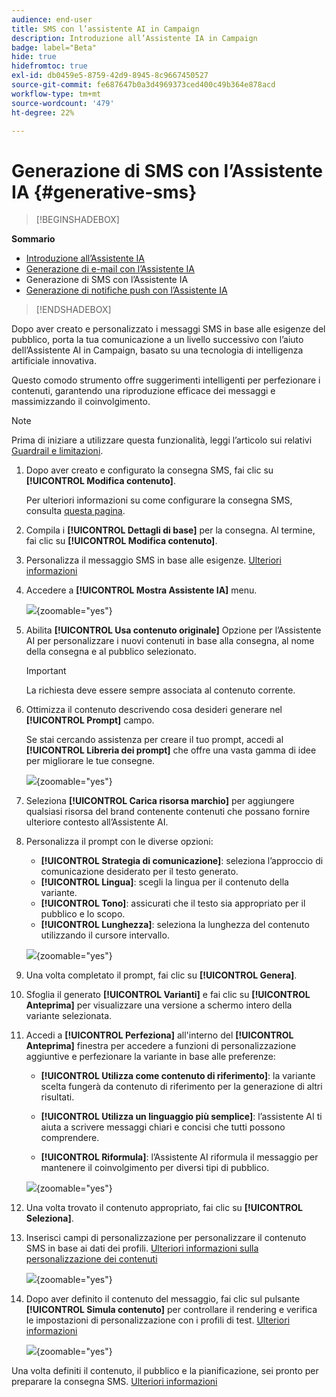 ```yaml
---
audience: end-user
title: SMS con l’assistente AI in Campaign
description: Introduzione all’Assistente IA in Campaign
badge: label="Beta"
hide: true
hidefromtoc: true
exl-id: db0459e5-8759-42d9-8945-8c9667450527
source-git-commit: fe687647b0a3d4969373ced400c49b364e878acd
workflow-type: tm+mt
source-wordcount: '479'
ht-degree: 22%

---
```


# Generazione di SMS con l’Assistente IA {#generative-sms}

>[!BEGINSHADEBOX]

**Sommario**

* [Introduzione all’Assistente IA](generative-gs.md)
* [Generazione di e-mail con l’Assistente IA](generative-content.md)
* Generazione di SMS con l’Assistente IA
* [Generazione di notifiche push con l’Assistente IA](generative-push.md)

>[!ENDSHADEBOX]

Dopo aver creato e personalizzato i messaggi SMS in base alle esigenze del pubblico, porta la tua comunicazione a un livello successivo con l’aiuto dell’Assistente AI in Campaign, basato su una tecnologia di intelligenza artificiale innovativa.

Questo comodo strumento offre suggerimenti intelligenti per perfezionare i contenuti, garantendo una riproduzione efficace dei messaggi e massimizzando il coinvolgimento.

>[!NOTE]
>
>Prima di iniziare a utilizzare questa funzionalità, leggi l’articolo sui relativi [Guardrail e limitazioni](generative-gs.md#generative-guardrails).

1. Dopo aver creato e configurato la consegna SMS, fai clic su **[!UICONTROL Modifica contenuto]**.

   Per ulteriori informazioni su come configurare la consegna SMS, consulta [questa pagina](../sms/create-sms.md).

1. Compila i **[!UICONTROL Dettagli di base]** per la consegna. Al termine, fai clic su **[!UICONTROL Modifica contenuto]**.

1. Personalizza il messaggio SMS in base alle esigenze. [Ulteriori informazioni](../sms/content-sms.md)

1. Accedere a **[!UICONTROL Mostra Assistente IA]** menu.

   ![](assets/sms-genai-1.png){zoomable=&quot;yes&quot;}

1. Abilita **[!UICONTROL Usa contenuto originale]** Opzione per l’Assistente AI per personalizzare i nuovi contenuti in base alla consegna, al nome della consegna e al pubblico selezionato.

   >[!IMPORTANT]
   >
   > La richiesta deve essere sempre associata al contenuto corrente.

1. Ottimizza il contenuto descrivendo cosa desideri generare nel **[!UICONTROL Prompt]** campo.

   Se stai cercando assistenza per creare il tuo prompt, accedi al **[!UICONTROL Libreria dei prompt]** che offre una vasta gamma di idee per migliorare le tue consegne.

   ![](assets/sms-genai-2.png){zoomable=&quot;yes&quot;}

1. Seleziona **[!UICONTROL Carica risorsa marchio]** per aggiungere qualsiasi risorsa del brand contenente contenuti che possano fornire ulteriore contesto all’Assistente AI.

1. Personalizza il prompt con le diverse opzioni:

   * **[!UICONTROL Strategia di comunicazione]**: seleziona l’approccio di comunicazione desiderato per il testo generato.
   * **[!UICONTROL Lingua]**: scegli la lingua per il contenuto della variante.
   * **[!UICONTROL Tono]**: assicurati che il testo sia appropriato per il pubblico e lo scopo.
   * **[!UICONTROL Lunghezza]**: seleziona la lunghezza del contenuto utilizzando il cursore intervallo.

   ![](assets/sms-genai-3.png){zoomable=&quot;yes&quot;}

1. Una volta completato il prompt, fai clic su **[!UICONTROL Genera]**.

1. Sfoglia il generato **[!UICONTROL Varianti]** e fai clic su **[!UICONTROL Anteprima]** per visualizzare una versione a schermo intero della variante selezionata.

1. Accedi a **[!UICONTROL Perfeziona]** all&#39;interno del **[!UICONTROL Anteprima]** finestra per accedere a funzioni di personalizzazione aggiuntive e perfezionare la variante in base alle preferenze:

   * **[!UICONTROL Utilizza come contenuto di riferimento]**: la variante scelta fungerà da contenuto di riferimento per la generazione di altri risultati.

   * **[!UICONTROL Utilizza un linguaggio più semplice]**: l’assistente AI ti aiuta a scrivere messaggi chiari e concisi che tutti possono comprendere.

   * **[!UICONTROL Riformula]**: l’Assistente AI riformula il messaggio per mantenere il coinvolgimento per diversi tipi di pubblico.

   ![](assets/sms-genai-4.png){zoomable=&quot;yes&quot;}

1. Una volta trovato il contenuto appropriato, fai clic su **[!UICONTROL Seleziona]**.

1. Inserisci campi di personalizzazione per personalizzare il contenuto SMS in base ai dati dei profili. [Ulteriori informazioni sulla personalizzazione dei contenuti](../personalization/personalize.md)

   ![](assets/sms-genai-5.png){zoomable=&quot;yes&quot;}

1. Dopo aver definito il contenuto del messaggio, fai clic sul pulsante **[!UICONTROL Simula contenuto]** per controllare il rendering e verifica le impostazioni di personalizzazione con i profili di test. [Ulteriori informazioni](../preview-test/preview-content.md)

   ![](assets/sms-genai-6.png){zoomable=&quot;yes&quot;}

Una volta definiti il contenuto, il pubblico e la pianificazione, sei pronto per preparare la consegna SMS. [Ulteriori informazioni](../monitor/prepare-send.md)
